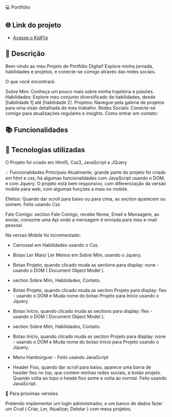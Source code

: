 💻 Portifólio

## 🌐 Link do projeto

- [Acesse o KidFlix](https://rodsoudev.com)

## 📝 Descrição
Bem-vindo ao meu Projeto de Portfólio Digital!
Explore minha jornada, habilidades e projetos, e conecte-se comigo através das redes sociais.

O que você encontrará:

Sobre Mim: Conheça um pouco mais sobre minha trajetória e paixões.
Habilidades: Explore meu conjunto diversificado de habilidades, desde [habilidade 1] até [habilidade 2].
Projetos: Navegue pela galeria de projetos para uma visão detalhada do meu trabalho.
Redes Sociais: Conecte-se comigo para atualizações regulares e insights.
Como entrar em contato:

## 📚 Funcionalidades


## 🔧 Tecnologias utilizadas
 O Projeto foi criado em Html5, Css3, JavaScript e JQuery

💡 Funcionalidades Principais
Atualmente, grande parte do projeto foi criado em html e css, há algumas funcionalidades com JavaScript usando o DOM, e com Jquery.
O projeto está bem responsivo, com diferenciação da versão mobile para web, com algumas funções a mais no mobile.

Efeitos:
Quando dar scroll para baixo ou para cima, as section aparecem ou somem. Feito usando Css

Fale Comigo:
section Fale Comigo, recebe Nome, Email e Mensagem, ao enviar, consome uma Api onde a mensagem é enviada para meu e-mail pessoal.

Na versao Mobile foi incrementado:
- Carrossel em Habilidades usando o Css.
- Botao Ler Mais/ Ler Menos em Sobre Mim, usando o Jquery.
- Botao Projeto, quando clicado muda as sections para display: none - usando o DOM ( Document Object Model ).
- section Sobre Mim, Habilidades, Contato.
- Botao Projeto, quando clicado muda as section Projeto para display: flex - usando o DOM e
Muda nome do botao Projeto para Início usando o Jquery.

- Botao Início, quando clicado muda as sections para display: flex - usando o DOM ( Document Object Model ).
- section Sobre Mim, Habilidades, Contato.
- Botao Início, quando clicado muda as section Projeto para display: none - usando o DOM e
Muda nome do botao Início para Projeto usando o Jquery.

- Menu Hambúrguer - Feito usando JavaScript
- Header Fixo, quando dar scroll para baixo, aparece uma barra de header fixo no top, que contem minhas redes sociais, e botão projeto.
Quando volta ao topo o heade fixo some e volta ao normal. Feito usando JavaScript.
  
🚀 Para próximas versões

Pretendo implementar um login administrador, e um banco de dados fazer um Crud ( Criar, Ler, Atualizar, Deletar ) com meus projetos.





